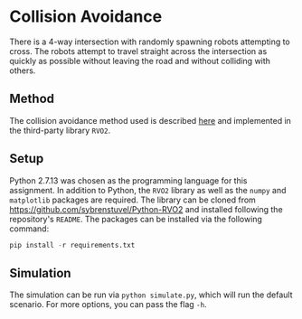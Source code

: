 # Collision Avoidance
There is a 4-way intersection with randomly spawning robots attempting to cross. The robots attempt to travel straight across the intersection as quickly as possible without leaving the road and without colliding with others.

## Method
The collision avoidance method used is described [here](https://doi.org/10.1007/978-3-642-19457-3_1) and implemented in the third-party library `RVO2`.

## Setup
Python 2.7.13 was chosen as the programming language for this assignment. In addition to Python, the `RVO2` library as well as the `numpy` and `matplotlib` packages are required. The library can be cloned from <https://github.com/sybrenstuvel/Python-RVO2> and installed following the repository's `README`. The packages can be installed via the following command:
```python
pip install -r requirements.txt
```

## Simulation
The simulation can be run via `python simulate.py`, which will run the default scenario. For more options, you can pass the flag `-h`.

